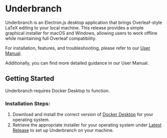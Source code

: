 # Underbranch  

Underbranch is an Electron.js desktop application that brings Overleaf-style LaTeX editing to your local machine. This release provides a simple graphical installer for macOS and Windows, allowing users to work offline while maintaining full Overleaf compatibility.  

For installation, features, and troubleshooting, please refer to our [User Manual](./Underbranch%20User%20Manual.pdf). 

Additionally, you can find more detailed guidance in our User Manual.  

## Getting Started

Underbranch requires Docker Desktop to function.  

### Installation Steps:
1. Download and install the correct version of [Docker Desktop](https://docs.docker.com/get-started/get-docker/) for your operating system.
2. Retrieve the appropriate installer for your operating system under [Latest Release](https://github.com/beknobloch/overleaf-toolkit/releases/latest) to set up Underbranch on your machine.